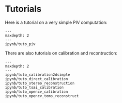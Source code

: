 # Tutorials

Here is a tutorial on a very simple PIV computation:

```{toctree}
---
maxdepth: 2
---
ipynb/tuto_piv
```

There are also tutorials on calibration and recontruction:

```{toctree}
---
maxdepth: 2
---
ipynb/tuto_calibration2dsimple
ipynb/tuto_direct_calibration
ipynb/tuto_stereo_reconstruction
ipynb/tuto_tsai_calibration
ipynb/tuto_opencv_calibration
ipynb/tuto_opencv_tomo_reconstruct
```
